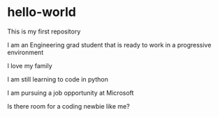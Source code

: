 # hello-world
This is my first repository

I am an Engineering grad student that is ready to work in a progressive environment

I love my family

I am still learning to code in python

I am pursuing a job opportunity at Microsoft

Is there room for a coding newbie like me?
